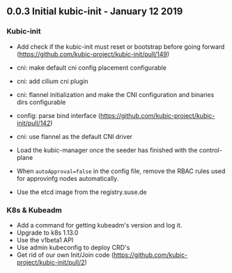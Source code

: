 
## 0.0.3 Initial kubic-init - January 12 2019

### Kubic-init

- Add check if the kubic-init must reset or bootstrap before going forward (https://github.com/kubic-project/kubic-init/pull/149)

- cni: make default cni config placement configurable
- cni: add cilium cni plugin
- cni: flannel initialization and make the CNI configuration and binaries dirs configurable
- config: parse bind interface (https://github.com/kubic-project/kubic-init/pull/142)
- cni: use flannel as the default CNI driver
- Load the kubic-manager once the seeder has finished with the control-plane
- When `autoApproval=false` in the config file, remove the RBAC rules used for approvinfg nodes automatically.
- Use the etcd image from the registry.suse.de

### K8s & Kubeadm
- Add a command for getting kubeadm's version and log it.
- Upgrade to k8s 1.13.0
- Use the v1beta1 API
- Use admin kubeconfig to deploy CRD's
- Get rid of our own Init/Join code (https://github.com/kubic-project/kubic-init/pull/2)
